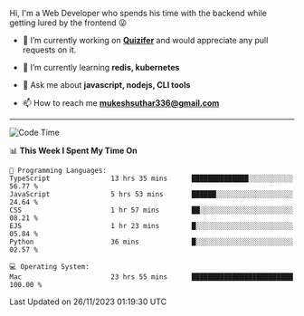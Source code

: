Hi, I'm a Web Developer who spends his time with the backend while getting lured by the frontend 😜

- 🔭 I’m currently working on **[Quizifer](https://github.com/SutharMukesh/Quizifer/)** and would appreciate any pull requests on it.

- 🌱 I’m currently learning **redis, kubernetes**

- 💬 Ask me about **javascript, nodejs, CLI tools**

- 📫 How to reach me **mukeshsuthar336@gmail.com**

---
<!--START_SECTION:waka-->
![Code Time](http://img.shields.io/badge/Code%20Time-2%2C639%20hrs%2045%20mins-blue)

📊 **This Week I Spent My Time On** 

```text
💬 Programming Languages: 
TypeScript               13 hrs 35 mins      ██████████████░░░░░░░░░░░   56.77 % 
JavaScript               5 hrs 53 mins       ██████░░░░░░░░░░░░░░░░░░░   24.64 % 
CSS                      1 hr 57 mins        ██░░░░░░░░░░░░░░░░░░░░░░░   08.21 % 
EJS                      1 hr 23 mins        █░░░░░░░░░░░░░░░░░░░░░░░░   05.84 % 
Python                   36 mins             █░░░░░░░░░░░░░░░░░░░░░░░░   02.57 % 

💻 Operating System: 
Mac                      23 hrs 55 mins      █████████████████████████   100.00 % 
```


 Last Updated on 26/11/2023 01:19:30 UTC
<!--END_SECTION:waka-->
